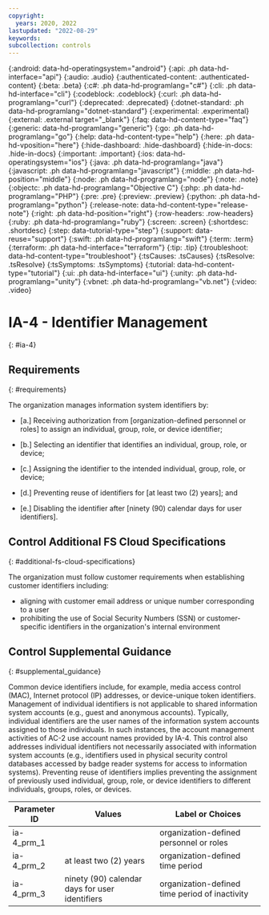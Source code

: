 ```yaml
---
copyright:
  years: 2020, 2022
lastupdated: "2022-08-29"
keywords: 
subcollection: controls
---
```



{:android: data-hd-operatingsystem="android"}
{:api: .ph data-hd-interface="api"}
{:audio: .audio}
{:authenticated-content: .authenticated-content}
{:beta: .beta}
{:c#: .ph data-hd-programlang="c#"}
{:cli: .ph data-hd-interface="cli"}
{:codeblock: .codeblock}
{:curl: .ph data-hd-programlang="curl"}
{:deprecated: .deprecated}
{:dotnet-standard: .ph data-hd-programlang="dotnet-standard"}
{:experimental: .experimental}
{:external: .external target="_blank"}
{:faq: data-hd-content-type="faq"}
{:generic: data-hd-programlang="generic"}
{:go: .ph data-hd-programlang="go"}
{:help: data-hd-content-type="help"}
{:here: .ph data-hd-vposition="here"}
{:hide-dashboard: .hide-dashboard}
{:hide-in-docs: .hide-in-docs}
{:important: .important}
{:ios: data-hd-operatingsystem="ios"}
{:java: .ph data-hd-programlang="java"}
{:javascript: .ph data-hd-programlang="javascript"}
{:middle: .ph data-hd-position="middle"}
{:node: .ph data-hd-programlang="node"}
{:note: .note}
{:objectc: .ph data-hd-programlang="Objective C"}
{:php: .ph data-hd-programlang="PHP"}
{:pre: .pre}
{:preview: .preview}
{:python: .ph data-hd-programlang="python"}
{:release-note: data-hd-content-type="release-note"}
{:right: .ph data-hd-position="right"}
{:row-headers: .row-headers}
{:ruby: .ph data-hd-programlang="ruby"}
{:screen: .screen}
{:shortdesc: .shortdesc}
{:step: data-tutorial-type="step"}
{:support: data-reuse="support"}
{:swift: .ph data-hd-programlang="swift"}
{:term: .term}
{:terraform: .ph data-hd-interface="terraform"}
{:tip: .tip}
{:troubleshoot: data-hd-content-type="troubleshoot"}
{:tsCauses: .tsCauses}
{:tsResolve: .tsResolve}
{:tsSymptoms: .tsSymptoms}
{:tutorial: data-hd-content-type="tutorial"}
{:ui: .ph data-hd-interface="ui"}
{:unity: .ph data-hd-programlang="unity"}
{:vbnet: .ph data-hd-programlang="vb.net"}
{:video: .video}


# IA-4 - Identifier Management
{: #ia-4}

## Requirements
{: #requirements}

The organization manages information system identifiers by:

- \[a.\] Receiving authorization from [organization-defined personnel or roles] to assign an individual, group, role, or device identifier;

- \[b.\] Selecting an identifier that identifies an individual, group, role, or device;

- \[c.\] Assigning the identifier to the intended individual, group, role, or device;

- \[d.\] Preventing reuse of identifiers for [at least two (2) years]; and

- \[e.\] Disabling the identifier after [ninety (90) calendar days for user identifiers].

## Control Additional FS Cloud Specifications
{: #additional-fs-cloud-specifications}

The organization must follow customer requirements when establishing customer identifiers including:
- aligning with customer email address or unique number corresponding to a user
- prohibiting the use of Social Security Numbers (SSN) or customer-specific identifiers in the organization&#39;s internal environment

## Control Supplemental Guidance
{: #supplemental_guidance}

Common device identifiers include, for example, media access control (MAC), Internet protocol (IP) addresses, or device-unique token identifiers. Management of individual identifiers is not applicable to shared information system accounts (e.g., guest and anonymous accounts). Typically, individual identifiers are the user names of the information system accounts assigned to those individuals. In such instances, the account management activities of AC-2 use account names provided by IA-4. This control also addresses individual identifiers not necessarily associated with information system accounts (e.g., identifiers used in physical security control databases accessed by badge reader systems for access to information systems). Preventing reuse of identifiers implies preventing the assignment of previously used individual, group, role, or device identifiers to different individuals, groups, roles, or devices.

| Parameter ID | Values | Label or Choices |
|---|---|---|
| ia-4_prm_1 |  | organization-defined personnel or roles |
| ia-4_prm_2 | at least two (2) years | organization-defined time period |
| ia-4_prm_3 | ninety (90) calendar days for user identifiers | organization-defined time period of inactivity |